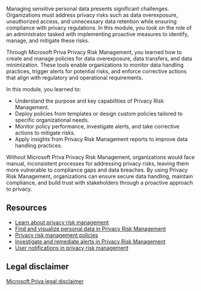 Managing sensitive personal data presents significant challenges. Organizations must address privacy risks such as data overexposure, unauthorized access, and unnecessary data retention while ensuring compliance with privacy regulations. In this module, you took on the role of an administrator tasked with implementing proactive measures to identify, manage, and mitigate these risks.

Through Microsoft Priva Privacy Risk Management, you learned how to create and manage policies for data overexposure, data transfers, and data minimization. These tools enable organizations to monitor data handling practices, trigger alerts for potential risks, and enforce corrective actions that align with regulatory and operational requirements.

In this module, you learned to:

- Understand the purpose and key capabilities of Privacy Risk Management.
- Deploy policies from templates or design custom policies tailored to specific organizational needs.
- Monitor policy performance, investigate alerts, and take corrective actions to mitigate risks.
- Apply insights from Privacy Risk Management reports to improve data handling practices.

Without Microsoft Priva Privacy Risk Management, organizations would face manual, inconsistent processes for addressing privacy risks, leaving them more vulnerable to compliance gaps and data breaches. By using Privacy Risk Management, organizations can ensure secure data handling, maintain compliance, and build trust with stakeholders through a proactive approach to privacy.

## Resources

- [Learn about privacy risk management](/privacy/priva/risk-management?azure-portal=true)
- [Find and visualize personal data in Privacy Risk Management](/privacy/priva/priva-data-profile?azure-portal=true)
- [Privacy risk management policies](/privacy/priva/risk-management-policies?azure-portal=true)
- [Investigate and remediate alerts in Privacy Risk Management](/privacy/priva/risk-management-alerts?azure-portal=true)
- [User notifications in privacy risk management](/privacy/priva/risk-management-notifications?azure-portal=true)

## Legal disclaimer

[Microsoft Priva legal disclaimer](/privacy/priva/priva-disclaimer?azure-portal=true)
